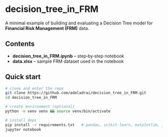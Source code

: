 # decision_tree_in_FRM

A minimal example of building and evaluating a Decision Tree model for **Financial Risk Management (FRM)** data.

## Contents
- **decision_tree_in_FRM.ipynb** – step‑by‑step notebook  
- **data.xlsx** – sample FRM dataset used in the notebook

## Quick start
```bash
# clone and enter the repo
git clone https://github.com/adeladrai/decision_tree_in_FRM.git
cd decision_tree_in_FRM

# create environment (optional)
python -m venv venv && source venv/bin/activate

# install deps
pip install -r requirements.txt   # pandas, scikit‑learn, matplotlib, jupyter
jupyter notebook